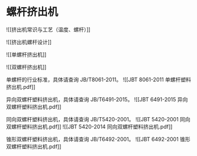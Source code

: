 # 螺杆挤出机

![[挤出机常识与工艺（温度、螺杆）]]

![[挤出机螺杆设计]]

![[单螺杆挤出机]]

![[双螺杆挤出机]]


单螺杆的行业标准，具体请查询 JB/T8061-2011。
![[JBT 8061-2011 单螺杆塑料挤出机.pdf]]

异向双螺杆塑料挤出机，具体请查询 JB/T6491-2015。
![[JBT 6491-2015 异向双螺杆塑料挤出机.pdf]]

同向双螺杆塑料挤出机，具体请查询 JB/T5420-2001。
![[JBT 5420-2001 同向双螺杆塑料挤出机.pdf]]
![[JBT 5420-2014 同向双螺杆塑料挤出机.pdf]]

锥形双螺杆塑料挤出机，具体请查询 JB/T6492-2001。
![[JBT 6492-2001 锥形双螺杆塑料挤出机.pdf]]



